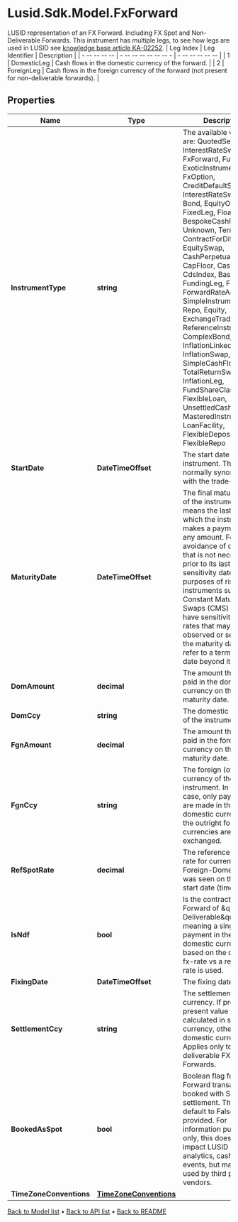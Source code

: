 # Lusid.Sdk.Model.FxForward
LUSID representation of an FX Forward. Including FX Spot and Non-Deliverable Forwards.              This instrument has multiple legs, to see how legs are used in LUSID see [knowledge base article KA-02252](https://support.lusid.com/knowledgebase/article/KA-02252).              | Leg Index | Leg Identifier | Description | | - -- -- -- -- | - -- -- -- -- -- -- - | - -- -- -- -- -- | | 1 | DomesticLeg | Cash flows in the domestic currency of the forward. | | 2 | ForeignLeg | Cash flows in the foreign currency of the forward (not present for non-deliverable forwards). |

## Properties

Name | Type | Description | Notes
------------ | ------------- | ------------- | -------------
**InstrumentType** | **string** | The available values are: QuotedSecurity, InterestRateSwap, FxForward, Future, ExoticInstrument, FxOption, CreditDefaultSwap, InterestRateSwaption, Bond, EquityOption, FixedLeg, FloatingLeg, BespokeCashFlowsLeg, Unknown, TermDeposit, ContractForDifference, EquitySwap, CashPerpetual, CapFloor, CashSettled, CdsIndex, Basket, FundingLeg, FxSwap, ForwardRateAgreement, SimpleInstrument, Repo, Equity, ExchangeTradedOption, ReferenceInstrument, ComplexBond, InflationLinkedBond, InflationSwap, SimpleCashFlowLoan, TotalReturnSwap, InflationLeg, FundShareClass, FlexibleLoan, UnsettledCash, Cash, MasteredInstrument, LoanFacility, FlexibleDeposit, FlexibleRepo | 
**StartDate** | **DateTimeOffset** | The start date of the instrument. This is normally synonymous with the trade-date. | 
**MaturityDate** | **DateTimeOffset** | The final maturity date of the instrument. This means the last date on which the instruments makes a payment of any amount. For the avoidance of doubt, that is not necessarily prior to its last sensitivity date for the purposes of risk; e.g. instruments such as Constant Maturity Swaps (CMS) often have sensitivities to rates that may well be observed or set prior to the maturity date, but refer to a termination date beyond it. | 
**DomAmount** | **decimal** | The amount that is to be paid in the domestic currency on the maturity date. | 
**DomCcy** | **string** | The domestic currency of the instrument. | 
**FgnAmount** | **decimal** | The amount that is to be paid in the foreign currency on the maturity date. | 
**FgnCcy** | **string** | The foreign (other) currency of the instrument. In the NDF case, only payments are made in the domestic currency. For the outright forward, currencies are exchanged. | 
**RefSpotRate** | **decimal** | The reference Fx Spot rate for currency pair Foreign-Domestic that was seen on the trade start date (time). | [optional] 
**IsNdf** | **bool** | Is the contract an Fx-Forward of \&quot;Non-Deliverable\&quot; type, meaning a single payment in the domestic currency based on the change in fx-rate vs a reference rate is used. | [optional] 
**FixingDate** | **DateTimeOffset** | The fixing date. | [optional] 
**SettlementCcy** | **string** | The settlement currency. If provided, present value will be calculated in settlement currency, otherwise the domestic currency. Applies only to non-deliverable FX Forwards. | [optional] 
**BookedAsSpot** | **bool** | Boolean flag for FX Forward transactions booked with Spot settlement. This will default to False if not provided. For information purposes only, this does not impact LUSID valuation, analytics, cashflows or events, but may be used by third party vendors. | [optional] 
**TimeZoneConventions** | [**TimeZoneConventions**](TimeZoneConventions.md) |  | [optional] 

[Back to Model list](../README.md#documentation-for-models) &#8226; [Back to API list](../README.md#documentation-for-api-endpoints) &#8226; [Back to README](../README.md)

